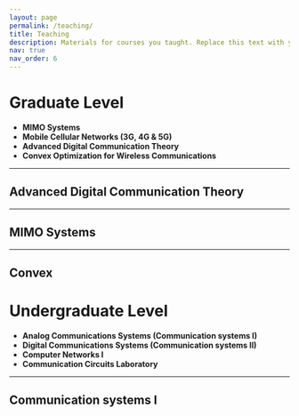 ```yaml
---
layout: page
permalink: /teaching/
title: Teaching
description: Materials for courses you taught. Replace this text with your description.
nav: true
nav_order: 6
---
```

# Graduate Level

- **MIMO Systems**
- **Mobile Cellular Networks (3G, 4G & 5G)**
- **Advanced Digital Communication Theory**
- **Convex Optimization for Wireless Communications**

---

## Advanced Digital Communication Theory


---

## MIMO Systems


---

## Convex


# Undergraduate Level

- **Analog Communications Systems (Communication systems I)**
- **Digital Communications Systems (Communication systems II)**
- **Computer Networks I**
- **Communication Circuits Laboratory**

---

## Communication systems I

